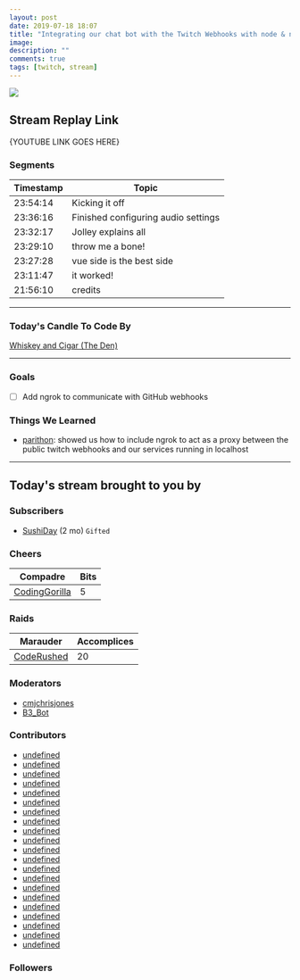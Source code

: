 ```yaml
---
layout: post
date: 2019-07-18 18:07
title: "Integrating our chat bot with the Twitch Webhooks with node & ngrok"
image:
description: ""
comments: true
tags: [twitch, stream]
---
```


<img src="{{page.image}}"/>

## Stream Replay Link

{YOUTUBE LINK GOES HERE}

<!--more-->

### Segments

| Timestamp | Topic
| ---       | ---
| 23:54:14 | Kicking it off |
| 23:36:16 | Finished configuring audio settings |
| 23:32:17 | Jolley explains all |
| 23:29:10 | throw me a bone! |
| 23:27:28 | vue side is the best side |
| 23:11:47 | it worked! |
| 21:56:10 | credits |

---

### Today's Candle To Code By

[Whiskey and Cigar (The Den)](https://amzn.to/30ttzO6)

---

### Goals

- [ ] Add ngrok to communicate with GitHub webhooks

### Things We Learned

- [parithon](https://twitch.tv/parithon): showed us how to include ngrok to act as a proxy between the public twitch webhooks and our services running in localhost 

---

## Today's stream brought to you by

### Subscribers

- [SushiDay](https://twitch.tv/sushiday) (2 mo) `Gifted`

### Cheers

| Compadre            | Bits        |
| ---                 | ---         |
| [CodingGorilla](https://twitch.tv/codinggorilla) | 5 |

### Raids

| Marauder            | Accomplices |
| ---                 | ---         |
| [CodeRushed](https://twitch.tv/coderushed) | 20 |

### Moderators

- [cmjchrisjones](https://twitch.tv/cmjchrisjones)
- [B3_Bot](https://twitch.tv/b3_bot)

### Contributors

- [undefined](https://twitch.tv/undefined)
- [undefined](https://twitch.tv/undefined)
- [undefined](https://twitch.tv/undefined)
- [undefined](https://twitch.tv/undefined)
- [undefined](https://twitch.tv/undefined)
- [undefined](https://twitch.tv/undefined)
- [undefined](https://twitch.tv/undefined)
- [undefined](https://twitch.tv/undefined)
- [undefined](https://twitch.tv/undefined)
- [undefined](https://twitch.tv/undefined)
- [undefined](https://twitch.tv/undefined)
- [undefined](https://twitch.tv/undefined)
- [undefined](https://twitch.tv/undefined)
- [undefined](https://twitch.tv/undefined)
- [undefined](https://twitch.tv/undefined)
- [undefined](https://twitch.tv/undefined)
- [undefined](https://twitch.tv/undefined)
- [undefined](https://twitch.tv/undefined)
- [undefined](https://twitch.tv/undefined)
- [undefined](https://twitch.tv/undefined)
- [undefined](https://twitch.tv/undefined)

### Followers


